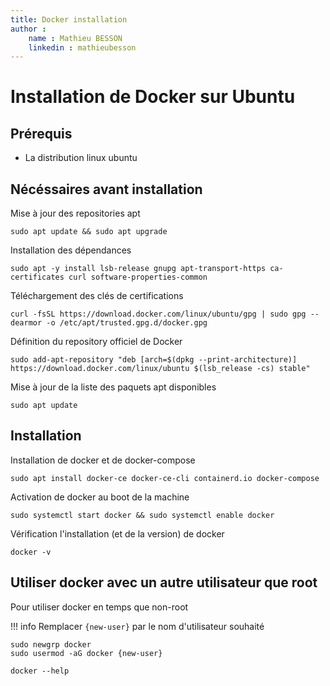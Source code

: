 ```yaml
---
title: Docker installation
author :
    name : Mathieu BESSON
    linkedin : mathieubesson
---
```


# Installation de Docker sur Ubuntu

## Prérequis

- La distribution linux ubuntu

## Nécéssaires avant installation  

Mise à jour des repositories apt
```shell
sudo apt update && sudo apt upgrade
```

Installation des dépendances 
```shell
sudo apt -y install lsb-release gnupg apt-transport-https ca-certificates curl software-properties-common
```

Téléchargement des clés de certifications 
```shell
curl -fsSL https://download.docker.com/linux/ubuntu/gpg | sudo gpg --dearmor -o /etc/apt/trusted.gpg.d/docker.gpg
```

Définition du repository officiel de Docker
```shell
sudo add-apt-repository "deb [arch=$(dpkg --print-architecture)] https://download.docker.com/linux/ubuntu $(lsb_release -cs) stable"
```

Mise à jour de la liste des paquets apt disponibles 
```shell
sudo apt update
```

## Installation 

Installation de docker et de docker-compose 
```shell
sudo apt install docker-ce docker-ce-cli containerd.io docker-compose
```

Activation de docker au boot de la machine
```shell
sudo systemctl start docker && sudo systemctl enable docker
```

Vérification l'installation (et de la version) de docker 
```shell
docker -v
```

## Utiliser docker avec un autre utilisateur que root 

Pour utiliser docker en temps que non-root 

!!! info
    Remplacer `{new-user}` par le nom d'utilisateur souhaité


```shell
sudo newgrp docker
sudo usermod -aG docker {new-user}
```

```shell
docker --help
```